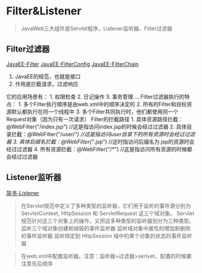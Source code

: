 # Filter&Listener
> JavaWeb三大组件是Servlet程序，Listener监听器，Filter过滤器
## Filter过滤器
[JavaEE-Filter](https://docs.oracle.com/javaee/7/api/javax/servlet/Filter.html)
[JavaEE-FilterConfig](https://docs.oracle.com/javaee/7/api/javax/servlet/FilterConfig.html)
[JavaEE-FilterChain](https://tool.oschina.net/apidocs/apidoc?api=javaEE6)
1. JavaEE的规范，也就是接口
2. 作用是拦截请求，过滤响应

它的应用场景有：
    1. 权限检查
    2. 日记操作
    3. 事务管理
    ...
Filter过滤器执行的特点：
    1. 多个Filter执行顺序是由web.xml中的顺序决定的
    2. 所有的Filter和目标资源默认都执行在同一个线程中
    3. 多个Filter共同执行时，他们都使用同一个Request对象（因为只有一次请求）
Filter的拦截路径
    1. 具体资源路径拦截：@WebFilter("/index.jsp") //这是指访问index.jsp的时候会经过过滤器
    2. 具体目录拦截：@WebFilter("/user/*") //这是指访问user目录下的所有资源时会经过过滤器
    3. 具体后缀名拦截：@WebFilter("*.jsp") //这时指访问后缀名为.jsp的资源时会经过过滤器
    4. 所有资源拦截：@WebFilter("/*") //这是指访问所有资源的时候都会经过过滤器
    
## Listener监听器
[简书-Listener](https://www.jianshu.com/p/d576ee8631de)
> 在Servlet规范中定义了多种类型的监听器，它们用于监听的事件源分别为 ServletContext, HttpSession 和 ServletRequest 这三个域对象。
> Servlet规范针对这三个对象上的操作，又把这多种类型的监听器划分为三种类型。
> 监听三个域对象创建和销毁的事件监听器
> 监听域对象中属性的增加和删除的事件监听器
> 监听绑定到 HttpSession 域中的某个对象的状态的事件监听器

> 在web.xml中配置监听器。注意：监听器>过滤器>serlvet，配置的时候要注意先后顺序
